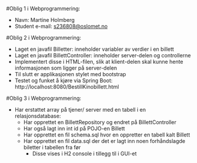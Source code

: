 #Oblig 1 i Webprogrammering:
- Navn: Martine Holmberg
- Student e-mail: s236808@oslomet.no


#Oblig 2 i Webprogrammering:

- Laget en javafil Billetter: inneholder variabler av verdier i en billett
- Laget en javafil BillettController: inneholder server-delen og controllerne
- Implementert disse i HTML-filen, slik at klient-delen skal kunne hente informasjonen som ligger på server-delen
- Til slutt er applikasjonen stylet med bootstrap
- Testet og funket å kjøre via Spring Boot: http://localhost:8080/BestillKinobillett.html


#Oblig 3 i Webprogrammering:

- Har erstattet array på tjener/ server med en tabell i en relasjonsdatabase:
    - Har opprettet en BillettRepository og endret på BillettController
    - Har også lagt inn int id på POJO-en Billett
    - Har opprettet en fil schema.sql hvor en oppretter en tabell kalt Billett
    - Har opprettet en fil data.sql der det er lagt inn noen forhåndslagde biletter i tabellen fra før
        - Disse vises i H2 console i tillegg til i GUI-et
